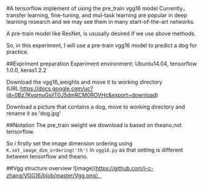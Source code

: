 #A tensorflow implement of using the pre_train vgg16 model
Currently，transfer learning, fine-tuning, and mul-task learning are popular in deep learning research and we may see them in many start-of-the-art networks.  

A pre-train model like ResNet, is ususally desired if we use above methods.  

So, in this experiment, I will use a pre-train vgg16 model to predict a dog for practice.

##Expriment preparation
Experiment environment: Ubuntu14.04, tensorflow 1.0.0, keras1.2.2  

Download the vgg16_weights and move it to working directory  
(URL:https://docs.google.com/uc?id=0Bz7KyqmuGsilT0J5dmRCM0ROVHc&export=download)  

Download a picture that contains a dog, move to working directory and rename it as 'dog.jpg'

##Notation
The pre_train weight we download is based on theano,not tensorflow.  

So i firstly set the image dimension ordering using ```K.set_image_dim_ordering('th')``` in ```vgg16.py``` as that setting is different between tensorflow and theano.

##Vgg structure overview
![image](https://github.com/j-c-zhang/VGG16/blob/master/Vgg.png）
